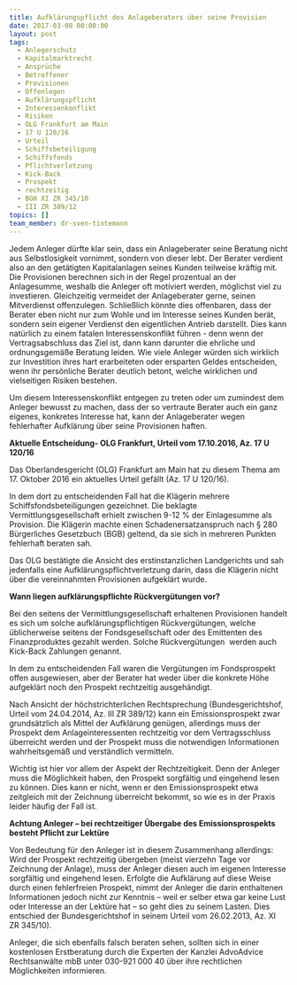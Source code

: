 ```yaml
---
title: Aufklärungspflicht des Anlageberaters über seine Provision
date: 2017-03-08 00:00:00
layout: post
tags:
  - Anlegerschutz
  - Kapitalmarktrecht
  - Ansprüche
  - Betroffener
  - Provisionen
  - Offenlegen
  - Aufklärungspflicht
  - Interessenkonflikt
  - Risiken
  - OLG Frankfurt am Main
  - 17 U 120/16
  - Urteil
  - Schiffsbeteiligung
  - Schiffsfonds
  - Pflichtverletzung
  - Kick-Back
  - Prospekt
  - rechtzeitig
  - BGH XI ZR 345/10
  - III ZR 389/12
topics: []
team_member: dr-sven-tintemann
---
```



Jedem Anleger dürfte klar sein, dass ein Anlageberater seine Beratung nicht aus Selbstlosigkeit vornimmt, sondern von dieser lebt. Der Berater verdient also an den getätigten Kapitalanlagen seines Kunden teilweise kräftig mit. Die Provisionen berechnen sich in der Regel prozentual an der Anlagesumme, weshalb die Anleger oft motiviert werden, möglichst viel zu investieren. Gleichzeitig vermeidet der Anlageberater gerne, seinen Mitverdienst offenzulegen. Schließlich könnte dies offenbaren, dass der Berater eben nicht nur zum Wohle und im Interesse seines Kunden berät, sondern sein eigener Verdienst den eigentlichen Antrieb darstellt. Dies kann natürlich zu einem fatalen Interessenskonflikt führen - denn wenn der Vertragsabschluss das Ziel ist, dann kann darunter die ehrliche und ordnungsgemäße Beratung leiden. Wie viele Anleger würden sich wirklich zur Investition ihres hart erarbeiteten oder ersparten Geldes entscheiden, wenn ihr persönliche Berater deutlich betont, welche wirklichen und vielseitigen Risiken bestehen.

Um diesem Interessenskonflikt entgegen zu treten oder um zumindest dem Anleger bewusst zu machen, dass der so vertraute Berater auch ein ganz eigenes, konkretes Interesse hat, kann der Anlageberater wegen fehlerhafter Aufklärung über seine Provisionen haften.

**Aktuelle Entscheidung- OLG Frankfurt, Urteil vom 17.10.2016, Az. 17 U 120/16**

Das Oberlandesgericht (OLG) Frankfurt am Main hat zu diesem Thema am 17. Oktober 2016 ein aktuelles Urteil gefällt (Az. 17 U 120/16).

In dem dort zu entscheidenden Fall hat die Klägerin mehrere Schiffsfondsbeteiligungen gezeichnet. Die beklagte Vermittlungsgesellschaft erhielt zwischen 9-12 % der Einlagesumme als Provision. Die Klägerin machte einen Schadenersatzanspruch nach § 280 Bürgerliches Gesetzbuch (BGB) geltend, da sie sich in mehreren Punkten fehlerhaft beraten sah.

Das OLG bestätigte die Ansicht des erstinstanzlichen Landgerichts und sah jedenfalls eine Aufklärungspflichtverletzung darin, dass die Klägerin nicht über die vereinnahmten Provisionen aufgeklärt wurde.

**Wann liegen aufklärungspflichte Rückvergütungen vor?**

Bei den seitens der Vermittlungsgesellschaft erhaltenen Provisionen handelt es sich um solche aufklärungspflichtigen Rückvergütungen, welche üblicherweise seitens der Fondsgesellschaft oder des Emittenten des Finanzproduktes gezahlt werden. Solche Rückvergütungen  werden auch Kick-Back Zahlungen genannt.

In dem zu entscheidenden Fall waren die Vergütungen im Fondsprospekt offen ausgewiesen, aber der Berater hat weder über die konkrete Höhe aufgeklärt noch den Prospekt rechtzeitig ausgehändigt.

Nach Ansicht der höchstrichterlichen Rechtsprechung (Bundesgerichtshof, Urteil vom 24.04.2014, Az. III ZR 389/12) kann ein Emissionsprospekt zwar grundsätzlich als Mittel der Aufklärung genügen, allerdings muss der Prospekt dem Anlageinteressenten rechtzeitig vor dem Vertragsschluss überreicht werden und der Prospekt muss die notwendigen Informationen wahrheitsgemäß und verständlich vermitteln.

Wichtig ist hier vor allem der Aspekt der Rechtzeitigkeit. Denn der Anleger muss die Möglichkeit haben, den Prospekt sorgfältig und eingehend lesen zu können. Dies kann er nicht, wenn er den Emissionsprospekt etwa zeitgleich mit der Zeichnung überreicht bekommt, so wie es in der Praxis leider häufig der Fall ist.

**Achtung Anleger – bei rechtzeitiger Übergabe des Emissionsprospekts besteht Pflicht zur Lektüre**

Von Bedeutung für den Anleger ist in diesem Zusammenhang allerdings: Wird der Prospekt rechtzeitig übergeben (meist vierzehn Tage vor Zeichnung der Anlage), muss der Anleger diesen auch im eigenen Interesse sorgfältig und eingehend lesen. Erfolgte die Aufklärung auf diese Weise durch einen fehlerfreien Prospekt, nimmt der Anleger die darin enthaltenen Informationen jedoch nicht zur Kenntnis – weil er selber etwa gar keine Lust oder Interesse an der Lektüre hat – so geht dies zu seinem Lasten. Dies entschied der Bundesgerichtshof in seinem Urteil vom 26.02.2013, Az. XI ZR 345/10).

Anleger, die sich ebenfalls falsch beraten sehen, sollten sich in einer kostenlosen Erstberatung durch die Experten der Kanzlei AdvoAdvice Rechtsanwälte mbB unter 030-921 000 40 über ihre rechtlichen Möglichkeiten informieren.